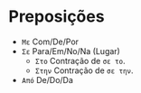 # Preposições

-   `Με` Com/De/Por
-   `Σε` Para/Em/No/Na (Lugar)
    -   `Στο` Contração de `σε το`.
    -   `Στην` Contração de `σε την`.
-   `Από` De/Do/Da
